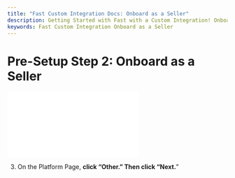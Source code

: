 ```yaml
---
title: "Fast Custom Integration Docs: Onboard as a Seller"
description: Getting Started with Fast with a Custom Integration! Onboard as a Seller.
keywords: Fast Custom Integration Onboard as a Seller
---
```


# Pre-Setup Step 2: Onboard as a Seller

<embed src="/reusables/for-developers/_platform_all_sign_up_as_a_seller.md" />

3. On the Platform Page, **click “Other.” Then click “Next.**”
